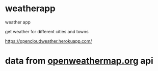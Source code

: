 # weatherapp
weather app 

get weather for different cities and towns

https://opencloudweather.herokuapp.com/

# data from [openweathermap.org](https://openweathermap.org/) api
